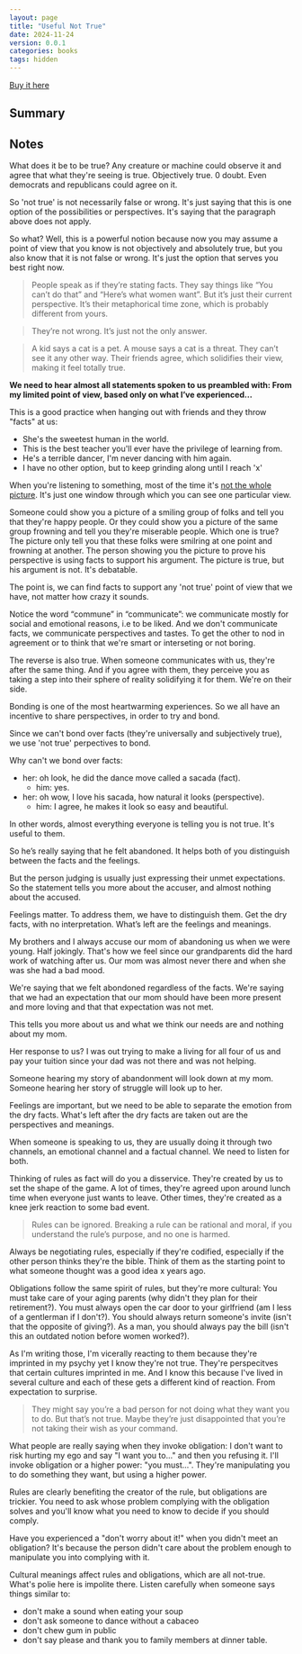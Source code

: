```yaml
---
layout: page
title: "Useful Not True"
date: 2024-11-24
version: 0.0.1
categories: books
tags: hidden
---
```


[Buy it here](https://sive.rs/u)

## Summary

## Notes

What does it be to be true? Any creature or machine could observe it and agree that what they're seeing is true. Objectively true. 0 doubt. Even democrats and republicans could agree on it.

So 'not true' is not necessarily false or wrong. It's just saying that this is one option of the possibilities or perspectives. It's saying that the paragraph above does not apply.

So what? Well, this is a powerful notion because now you may assume a point of view that you know is not objectively and absolutely true, but you also know that it is not false or wrong. It's just the option that serves you best right now.

> People speak as if they’re stating facts. They say things like “You can’t do that” and “Here’s what women want”. But it’s just their current perspective. It’s their metaphorical time zone, which is probably different from yours.

> They’re not wrong. It’s just not the only answer.

> A kid says a cat is a pet. A mouse says a cat is a threat. They can’t see it any other way. Their friends agree, which solidifies their view, making it feel totally true.

**We need to hear almost all statements spoken to us preambled with: From my limited point of view, based only on what I’ve experienced…**

This is a good practice when hanging out with friends and they throw "facts" at us:
 * She's the sweetest human in the world.
 * This is the best teacher you'll ever have the privilege of learning from.
 * He's a terrible dancer, I'm never dancing with him again.
 * I have no other option, but to keep grinding along until I reach 'x'

When you're listening to something, most of the time it's [not the whole picture](https://en.wikipedia.org/wiki/Blind_men_and_an_elephant). It's just one window through which you can see one particular view.

Someone could show you a picture of a smiling group of folks and tell you that they're happy people. Or they could show you a picture of the same group frowning and tell you they're miserable people. Which one is true? The picture only tell you that these folks were smilring at one point and frowning at another. The person showing you the picture to prove his perspective is using facts to support his argument. The picture is true, but his argument is not. It's debatable.

The point is, we can find facts to support any 'not true' point of view that we have, not matter how crazy it sounds.

Notice the word “commune” in “communicate”: we communicate mostly for social and emotional reasons, i.e to be liked. And we don't communicate facts, we communicate perspectives and tastes. To get the other to nod in agreement or to think that we're smart or interseting or not boring.

The reverse is also true. When someone communicates with us, they're after the same thing. And if you agree with them, they perceive you as taking a step into their sphere of reality solidifying it for them. We're on their side.

Bonding is one of the most heartwarming experiences. So we all have an incentive to share perspectives, in order to try and bond.

Since we can't bond over facts (they're universally and subjectively true), we use 'not true' perpectives to bond.

Why can't we bond over facts:
* her: oh look, he did the dance move called a sacada (fact).
  *  him: yes.
* her: oh wow, I love his sacada, how natural it looks (perspective).
  * him: I agree, he makes it look so easy and beautiful.

In other words, almost everything everyone is telling you is not true. It's useful to them.

So he’s really saying that he felt abandoned. It helps both of you distinguish between the facts and the feelings.

But the person judging is usually just expressing their unmet expectations. So the statement tells you more about the accuser, and almost nothing about the accused.


Feelings matter. To address them, we have to distinguish them. Get the dry facts, with no interpretation. What’s left are the feelings and meanings.

My brothers and I always accuse our mom of abandoning us when we were young. Half jokingly. That's how we feel since our grandparents did the hard work of watching after us. Our mom was almost never there and when she was she had a bad mood.

We're saying that we felt abondoned regardless of the facts. We're saying that we had an expectation that our mom should have been more present and more loving and that that expectation was not met.

This tells you more about us and what we think our needs are and nothing about my mom.

Her response to us? I was out trying to make a living for all four of us and pay your tuition since your dad was not there and was not helping.

Someone hearing my story of abandonment will look down at my mom. Someone hearing her story of struggle will look up to her.

Feelings are important, but we need to be able to separate the emotion from the dry facts. What's left after the dry facts are taken out are the perspectives and meanings.

When someone is speaking to us, they are usually doing it through two channels, an emotional channel and a factual channel. We need to listen for both.

Thinking of rules as fact will do you a disservice. They're created by us to set the shape of the game. A lot of times, they're agreed upon around lunch time when everyone just wants to leave. Other times, they're created as a knee jerk reaction to some bad event.

> Rules can be ignored. Breaking a rule can be rational and moral, if you understand the rule’s purpose, and no one is harmed.

Always be negotiating rules, especially if they're codified, especially if the other person thinks they're the bible. Think of them as the starting point to what someone thought was a good idea x years ago.

Obligations follow the same spirit of rules, but they're more cultural: You must take care of your aging parents (why didn't they plan for their retirement?). You must always open the car door to your girlfriend (am I less of a gentlerman if I don't?). You should always return someone's invite (isn't that the opposite of giving?). As a man, you should always pay the bill (isn't this an outdated notion before women worked?).

As I'm writing those, I'm vicerally reacting to them because they're imprinted in my psychy yet I know they're not true. They're perspecitves that certain cultures imprinted in me. And I know this because I've lived in several culture and each of these gets a different kind of reaction. From expectation to surprise.

> They might say you’re a bad person for not doing what they want you to do. But that’s not true. Maybe they’re just disappointed that you’re not taking their wish as your command.

What people are really saying when they invoke obligation: I don't want to risk hurting my ego and say "I want you to..." and then you refusing it. I'll invoke obligation or a higher power: "you must...". They're manipulating you to do something they want, but using a higher power.

Rules are clearly benefiting the creator of the rule, but obligations are trickier. You need to ask whose problem complying with the obligation solves and you'll know what you need to know to decide if you should comply.

Have you experienced a "don't worry about it!" when you didn't meet an obligation? It's because the person didn't care about the problem enough to manipulate you into complying with it.

Cultural meanings affect rules and obligations, which are all not-true. What's polie here is impolite there. Listen carefully when someone says things similar to:
* don't make a sound when eating your soup
* don't ask someone to dance without a cabaceo
* don't chew gum in public
* don't say please and thank you to family members at dinner table.
